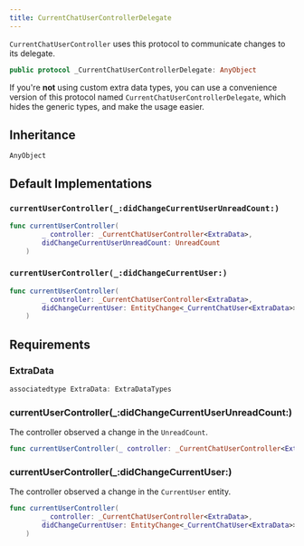 ```yaml
---
title: CurrentChatUserControllerDelegate
---
```


`CurrentChatUserController` uses this protocol to communicate changes to its delegate.

``` swift
public protocol _CurrentChatUserControllerDelegate: AnyObject 
```

If you're **not** using custom extra data types, you can use a convenience version of this protocol
named `CurrentChatUserControllerDelegate`, which hides the generic types, and make the usage easier.

## Inheritance

`AnyObject`

## Default Implementations

### `currentUserController(_:didChangeCurrentUserUnreadCount:)`

``` swift
func currentUserController(
        _ controller: _CurrentChatUserController<ExtraData>,
        didChangeCurrentUserUnreadCount: UnreadCount
    ) 
```

### `currentUserController(_:didChangeCurrentUser:)`

``` swift
func currentUserController(
        _ controller: _CurrentChatUserController<ExtraData>,
        didChangeCurrentUser: EntityChange<_CurrentChatUser<ExtraData>>
    ) 
```

## Requirements

### ExtraData

``` swift
associatedtype ExtraData: ExtraDataTypes
```

### currentUserController(\_:​didChangeCurrentUserUnreadCount:​)

The controller observed a change in the `UnreadCount`.

``` swift
func currentUserController(_ controller: _CurrentChatUserController<ExtraData>, didChangeCurrentUserUnreadCount: UnreadCount)
```

### currentUserController(\_:​didChangeCurrentUser:​)

The controller observed a change in the `CurrentUser` entity.

``` swift
func currentUserController(
        _ controller: _CurrentChatUserController<ExtraData>,
        didChangeCurrentUser: EntityChange<_CurrentChatUser<ExtraData>>
    )
```
